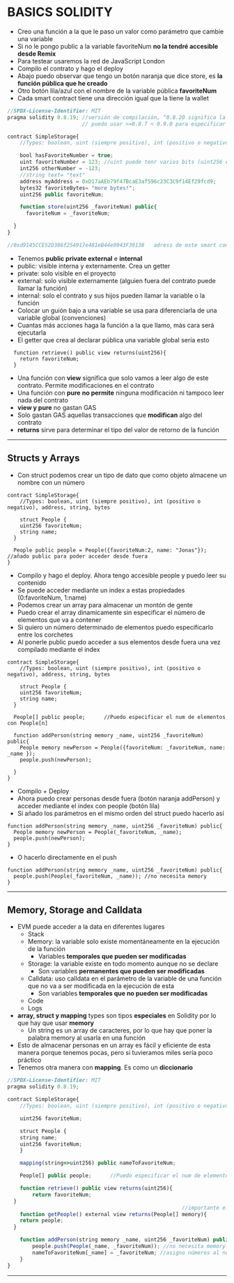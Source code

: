 # BASICS SOLIDITY

- Creo una función a la que le paso un valor como parámetro que cambie una variable
- Si no le pongo public a la variable favoriteNum **no la tendré accesible desde Remix**
- Para testear usaremos la red de JavaScript London
- Compilo el contrato y hago el deploy
- Abajo puedo observar que tengo un botón naranja que dice store, es **la función pública que he creado**
- Otro botón lila/azul con el nombre de la variable pública **favoriteNum**
- Cada smart contract tiene una dirección igual que la tiene la wallet

~~~js
//SPDX-License-Identifier: MIT
pragma solidity 0.8.19; //versión de compilación, ^0.8.20 significa la versión de aqui en adelante
                        // puedo usar >=0.8.7 < 0.9.0 para especificar un rango

contract SimpleStorage{
    //Types: boolean, uint (siempre positivo), int (positivo o negativo), address, string, bytes

    bool hasFavoriteNumber = true;
    uint favoriteNumber = 123; //uint puede tenr varios bits (uint256 es el máximo, si no se especifica es 256)
    int256 otherNumber = -123;
    //string text= "text"  
    address myAddress = 0xD17aAEb79f47BcaE3af596c23C3C9f14Ef29fcd9;
    bytes32 favoriteBytes= "more bytes!";
    uint256 public favoriteNum;

    function store(uint256 _favoriteNum) public{
      favoriteNum = _favoriteNum;

  }
}

//0xd9145CCE52D386f254917e481eB44e9943F39138   adress de este smart contract
~~~

- Tenemos **public private external** e **internal**
- public: visible interna y externamente. Crea un getter
- private: solo visible en el proyecto
- external: solo visible externamente (alguien fuera del contrato puede llamar la función)
- internal: solo el contrato y sus hijos pueden llamar la variable o la función
- Colocar un guión bajo a una variable se usa para diferenciarla de una variable global (convenciones)
- Cuantas más acciones haga la función a la que llamo, más cara será ejecutarla
- El getter que crea al declarar pública una variable global sería esto

~~~solidity
  function retrieve() public view returns(uint256){
    return favoriteNum;
  }
~~~

- Una función con **view** significa que solo vamos a leer algo de este contrato. Permite modificaciones en el contrato
- Una función con **pure** **no permite** ninguna modificación ni tampoco leer nada del contrato
- **view y pure** no gastan GAS
- Solo gastan GAS aquellas transacciones que **modifican** algo del contrato
- **returns** sirve para determinar el tipo del valor de retorno de  la función
-------

## Structs y Arrays

- Con struct podemos crear un tipo de dato que como objeto almacene un nombre con un número

~~~solidity
contract SimpleStorage{
    //Types: boolean, uint (siempre positivo), int (positivo o negativo), address, string, bytes

    struct People {
    uint256 favoriteNum;
    string name;
  }

  People public people = People({favoriteNum:2, name: "Jonas"}); //añado public para poder acceder desde fuera
}
~~~

- Compilo y hago el deploy. Ahora tengo accesible people y puedo leer su contenido
- Se puede acceder mediante un index a estas propiedades (0:favoriteNum, 1:name)
- Podemos crear un array para almacenar un montón de gente
- Puedo crear el array dinamicamente sin especificar el número de elementos que va a contener
- Si quiero un número determinado de elementos puedo especificarlo entre los corchetes
- Al ponerle public puedo acceder a sus elementos desde fuera una vez compilado mediante el index

~~~solidity
contract SimpleStorage{
    //Types: boolean, uint (siempre positivo), int (positivo o negativo), address, string, bytes

    struct People {
    uint256 favoriteNum;
    string name;
  }

  People[] public people;      //Puedo especificar el num de elementos con People[n] 

  function addPerson(string memory _name, uint256 _favoriteNum) public{
    People memory newPerson = People({favoriteNum: _favoriteNum, name: _name });
    people.push(newPerson);

  } 
}
~~~ 

- Compilo + Deploy
- Ahora puedo crear personas desde fuera  (botón naranja addPerson) y acceder mediante el index con people (botón lila)
- Si añado los parámetros en el mismo orden del struct puedo hacerlo así

~~~solidity
function addPerson(string memory _name, uint256 _favoriteNum) public{
  People memory newPerson = People(_favoriteNum, _name);
  people.push(newPerson);
} 
~~~

- O hacerlo directamente en el push

~~~solidity
function addPerson(string memory _name, uint256 _favoriteNum) public{
  people.push(People(_favoriteNum, _name)); //no necesita memory
} 
~~~
----

## Memory, Storage and Calldata

- EVM puede acceder a la data en diferentes lugares
  - Stack
  - Memory: la variable solo existe momentáneamente en la ejecución de la función
    - Variables **temporales que pueden ser modificadas**
  - Storage: la variable existe en todo momento aunque no se declare
    - Son variables **permanentes que pueden ser modificadas**
  - Calldata: uso calldata en el parámetro de la variable de una función que no va a ser modificada en la ejecución de esta
    - Son variables **temporales que no pueden ser modificadas**
  - Code
  - Logs
- **array, struct y mapping** types son tipos **especiales** en Solidity por lo que hay que usar **memory**
  -  Un string es un array de caracteres, por lo que hay que poner la palabra memory al usarla en una función
- Esto de almacenar personas en un array es fácil y eficiente de esta manera porque tenemos pocas, pero si tuvieramos miles sería poco práctico
- Tenemos otra manera con **mapping**. Es como un **diccionario**

~~~js
//SPDX-License-Identifier: MIT
pragma solidity 0.8.19;

contract SimpleStorage{
    //Types: boolean, uint (siempre positivo), int (positivo o negativo), address, string, bytes

    uint256 favoriteNum;

    struct People {
    string name;
    uint256 favoriteNum;
    }

    mapping(string=>uint256) public nameToFavoriteNum;

    People[] public people;      //Puedo especificar el num de elementos con People[n]  

    function retrieve() public view returns(uint256){
        return favoriteNum;
  }
                                                        //importante el memory!!
    function getPeople() external view returns(People[] memory){
    return people;
  }

    function addPerson(string memory _name, uint256 _favoriteNum) public{
        people.push(People(_name, _favoriteNum)); //no necesita memory
        nameToFavoriteNum[_name] = _favoriteNum; //asigno números al nombre dado en un mapping
    }  
}
~~~
----
